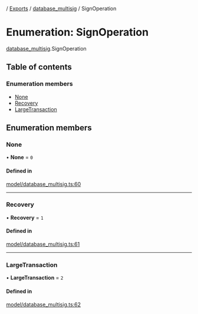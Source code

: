[](../README.md) / [Exports](../modules.md) / [database\_multisig](../modules/database_multisig.md) / SignOperation

# Enumeration: SignOperation

[database_multisig](../modules/database_multisig.md).SignOperation

## Table of contents

### Enumeration members

- [None](database_multisig.SignOperation.md#none)
- [Recovery](database_multisig.SignOperation.md#recovery)
- [LargeTransaction](database_multisig.SignOperation.md#largetransaction)

## Enumeration members

### None

• **None** = `0`

#### Defined in

[model/database_multisig.ts:60](https://github.com/ieigen/eigen_service/blob/b4bdd23/src/model/database_multisig.ts#L60)

___

### Recovery

• **Recovery** = `1`

#### Defined in

[model/database_multisig.ts:61](https://github.com/ieigen/eigen_service/blob/b4bdd23/src/model/database_multisig.ts#L61)

___

### LargeTransaction

• **LargeTransaction** = `2`

#### Defined in

[model/database_multisig.ts:62](https://github.com/ieigen/eigen_service/blob/b4bdd23/src/model/database_multisig.ts#L62)
